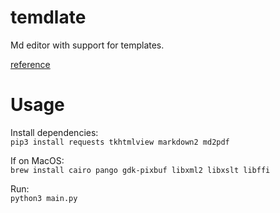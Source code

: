 # temdlate

Md editor with support for templates.

[reference](https://dev.to/bauripalash/let-s-create-a-toy-markdown-editor-with-python-tkinter-13nk)

# Usage

Install dependencies:  
`pip3 install requests tkhtmlview markdown2 md2pdf`

If on MacOS:  
`brew install cairo pango gdk-pixbuf libxml2 libxslt libffi`

Run:  
`python3 main.py`
